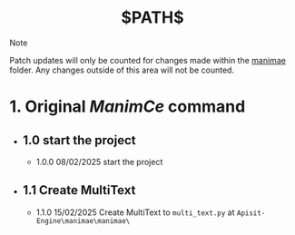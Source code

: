 <div align="center">
  <h1>$PATH$</h1>
</div>

> [!NOTE]
> Patch updates will only be counted for changes made within the [manimae](https://github.com/ApisitPhysics/Apisit-Engine/tree/main/manimae) folder. Any changes outside of this area will not be counted.

# 1. Original $ManimCe$ command

- ## 1.0 start the project
  - 1.0.0 08/02/2025 start the project
- ## 1.1 Create MultiText
  - 1.1.0 15/02/2025 Create MultiText to `multi_text.py` at `Apisit-Engine\manimae\manimae\`
